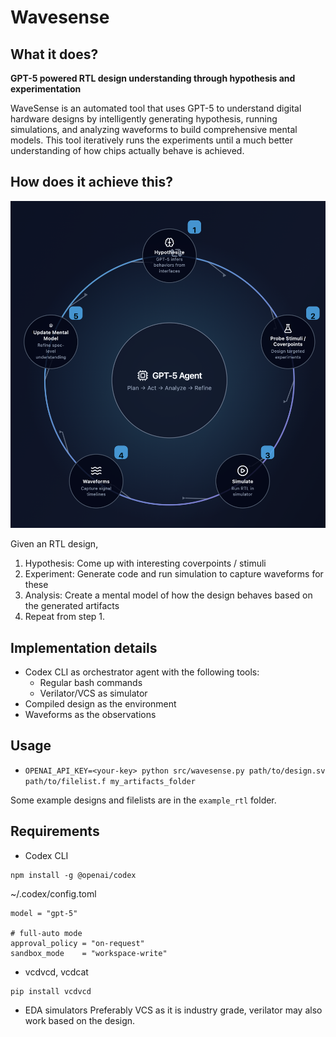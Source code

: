 # Wavesense

## What it does?

**GPT-5 powered RTL design understanding through hypothesis and experimentation**

WaveSense is an automated tool that uses GPT-5 to understand digital hardware designs by intelligently generating hypothesis, running simulations, and analyzing waveforms to build comprehensive mental models. This tool iteratively runs the experiments until a much better understanding of how chips actually behave is achieved.

## How does it achieve this?

<img src="./workflow.png" alt="Wavesense" width="600" height="400" style="max-width: 100%; height: auto;">

Given an RTL design,

1. Hypothesis: Come up with interesting coverpoints / stimuli
2. Experiment: Generate code and run simulation to capture waveforms for these
3. Analysis: Create a mental model of how the design behaves based on the generated artifacts
4. Repeat from step 1.

## Implementation details

- Codex CLI as orchestrator agent with the following tools:
  - Regular bash commands
  - Verilator/VCS as simulator
- Compiled design as the environment
- Waveforms as the observations

## Usage

- `OPENAI_API_KEY=<your-key> python src/wavesense.py path/to/design.sv path/to/filelist.f my_artifacts_folder`

Some example designs and filelists are in the `example_rtl` folder.

## Requirements

- Codex CLI

```
npm install -g @openai/codex
```

~/.codex/config.toml

```
model = "gpt-5"

# full-auto mode
approval_policy = "on-request"
sandbox_mode    = "workspace-write"
```

- vcdvcd, vcdcat

```
pip install vcdvcd
```

- EDA simulators
  Preferably VCS as it is industry grade, verilator may also work based on the design.
